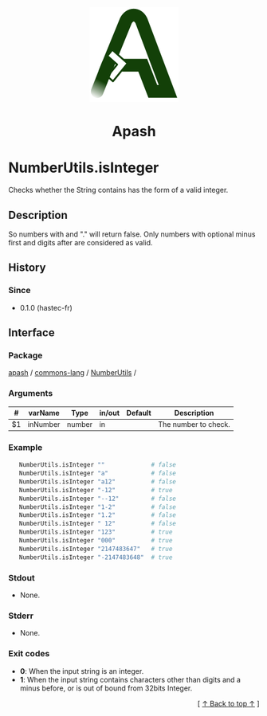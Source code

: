 
<div align='center' id='apash-top'>
  <a href='https://github.com/hastec-fr/apash'>
    <img alt='apash-logo' src='../../../../../../assets/apash-logo.svg'/>
  </a>

  # Apash
</div>


# NumberUtils.isInteger
Checks whether the String contains has the form of a valid integer.
## Description
   So numbers with and "." will return false. Only numbers with 
   optional minus first and digits after are considered as valid.

## History
### Since
  * 0.1.0 (hastec-fr)

## Interface
### Package
<!-- apash.packageBegin -->
[apash](../../../apash.md) / [commons-lang](../../commons-lang.md) / [NumberUtils](../NumberUtils.md) / 
<!-- apash.packageEnd -->

### Arguments
 | #      | varName        | Type          | in/out   | Default    | Description                           |
 |--------|----------------|---------------|----------|------------|---------------------------------------|
 | $1     | inNumber       | number        | in       |            | The number to check.                  |

### Example
 ```bash
    NumberUtils.isInteger ""             # false
    NumberUtils.isInteger "a"            # false
    NumberUtils.isInteger "a12"          # false
    NumberUtils.isInteger "-12"          # true
    NumberUtils.isInteger "--12"         # false
    NumberUtils.isInteger "1-2"          # false
    NumberUtils.isInteger "1.2"          # false
    NumberUtils.isInteger " 12"          # false
    NumberUtils.isInteger "123"          # true
    NumberUtils.isInteger "000"          # true
    NumberUtils.isInteger "2147483647"   # true
    NumberUtils.isInteger "-2147483648"  # true
 ```

### Stdout
  * None.
### Stderr
  * None.

### Exit codes
  * **0**: When the input string is an integer.
  * **1**: When the input string contains characters other than digits and a minus before, or is out of bound from 32bits Integer.

  <div align='right'>[ <a href='#apash-top'>↑ Back to top ↑</a> ]</div>


